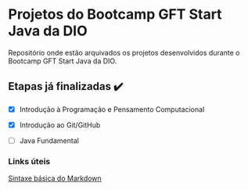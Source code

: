 # Projetos do Bootcamp GFT Start Java da DIO
Repositório onde estão arquivados os projetos desenvolvidos durante o Bootcamp GFT Start Java da DIO.

## Etapas já finalizadas ✔️
- [X] Introdução à Programação e Pensamento Computacional
- [X] Introdução ao Git/GitHub
- [ ] Java Fundamental


### Links úteis
[Sintaxe básica do Markdown](https://www.markdownguide.org/cheat-sheet/)
